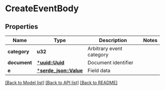 # CreateEventBody

## Properties
Name | Type | Description | Notes
------------ | ------------- | ------------- | -------------
**category** | **u32** | Arbitrary event category | 
**document** | [***uuid::Uuid**](UUID.md) | Document identifier | 
**e** | [***serde_json::Value**](.md) | Field data | 

[[Back to Model list]](../README.md#documentation-for-models) [[Back to API list]](../README.md#documentation-for-api-endpoints) [[Back to README]](../README.md)


